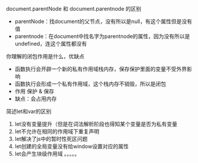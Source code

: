 document.parentNode 和 document.parentnode 的区别
- parentNode：找document的父节点，没有所以是null，有这个属性但是没有值
- parentnode：在document中找名字为parentnode的属性，因为没有所以是undefined，连这个属性都没有


你理解的闭包作用是什么，优缺点
- 函数执行会开辟一个新的私有作用域栈内存，保存保护里面的变量不受外界影响
- 函数执行会形成一个私有作用域，这个栈内存不销毁，所以是闭包
- 作用  保护 & 保存
- 缺点：会占用内存



简述let和var的区别
1. let没有变量提升（但是在词法解析阶段也得知某个变量是否为私有变量
2. let不允许在相同的作用域下重复声明
3. let解决了js中的暂时性死区问题
4. let创建的全局变量没有给window设置对应的属性
5. let会产生块级作用域
。。。。。